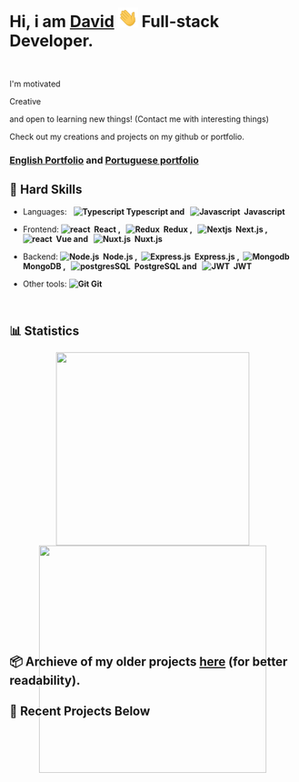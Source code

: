 #  Hi, i am [David][weben] <img src="https://raw.githubusercontent.com/ABSphreak/ABSphreak/master/gifs/Hi.gif" width="35px"> Full-stack Developer.
  <br />


I'm motivated

Creative

and open to learning new things! (Contact me with interesting things)

Check out my creations and projects on my github or portfolio. 

  ### [English Portfolio][weben]  and   [Portuguese portfolio][webpt]

## :wrench: Hard Skills

<ul>
<li>
  <p><span style={color:'orange'} >Languages: &nbsp;</span>
<strong>
<img alt="Typescript" width="26px" src="https://raw.githubusercontent.com/d1av/d1av/main/images/ts.png" /> Typescript and &nbsp;
<img alt="Javascript" width="26px" src="https://raw.githubusercontent.com/d1av/d1av/main/images/javascript.png" /> &nbsp;Javascript
</strong>
</p>
</li>
<li>

<p>

Frontend:
<strong>
<img alt="react" width="26px" src="https://raw.githubusercontent.com/d1av/d1av/main/images/react.png" />&nbsp; React , &nbsp;
<img alt="Redux" width="26px" src="https://raw.githubusercontent.com/d1av/d1av/main/images/redux.png" />&nbsp; Redux , &nbsp;
  <img alt="Nextjs" width="26px" src="https://raw.githubusercontent.com/d1av/d1av/main/images/next_logo.png" /> &nbsp;Next.js ,&nbsp;
<img alt="react" width="26px" src="https://raw.githubusercontent.com/d1av/d1av/main/images/vue.png" />&nbsp; Vue and &nbsp;
<img alt="Nuxt.js" width="26px" src="https://raw.githubusercontent.com/d1av/d1av/main/images/nuxt.png" /> &nbsp;Nuxt.js
</strong>
</p>
</li>
<li>
    <p>
Backend:
      <strong>
        <img alt="Node.js" width="26px" src="https://raw.githubusercontent.com/d1av/d1av/main/images/nodejs.png" />&nbsp; Node.js ,&nbsp;
        <img alt="Express.js" width="76px" src="https://raw.githubusercontent.com/d1av/d1av/main/images/express.png" />&nbsp; Express.js ,&nbsp;
        <img alt="Mongodb" width="26px" src="https://raw.githubusercontent.com/d1av/d1av/main/images/mongodb.png" />&nbsp; MongoDB , &nbsp;
        <img alt="postgresSQL" width="26px" src="https://raw.githubusercontent.com/d1av/d1av/main/images/postgresSQL.png" />&nbsp; PostgreSQL and &nbsp;
        <img alt="JWT" width="76px" src="https://raw.githubusercontent.com/d1av/d1av/main/images/jwt.png" /> &nbsp;JWT
      </strong>
    </p>
</li>

<li>
  <p>
Other tools:
  <strong>
      <img alt="Git" width="26px" src="https://raw.githubusercontent.com/d1av/d1av/main/images/git.png" /> Git
  </strong>
  </p>
</li>
</ul>
<!-- <img align="left" alt="Django" width="26px" src="https://raw.githubusercontent.com/d1av/d1av/main/images/django.png" />
<img align="left" alt="Python" width="26px" src="https://raw.githubusercontent.com/d1av/d1av/main/images/python.png" />
<img align="left" alt="Flutter" width="26px" src="https://raw.githubusercontent.com/d1av/d1av/main/images/flutter.png" /> -->

<br />

## 📊 Statistics

  <div align="center" style="height:500px;margin:0" >
  <img align="center" width="340px" height="340px" src="https://github-readme-stats.vercel.app/api/top-langs/?username=d1av&hide_border=true&langs_count=10&theme=radical&layout=compact" />
  <img align="center" width="400px" height="400px" src="https://github-readme-streak-stats.herokuapp.com?user=d1av&theme=radical&hide_border=true&date_format=j%20M%5B%20Y%5D" />
  </div>

## :package: Archieve of my older projects [here][archive] (for better readability).

## 📱 Recent Projects Below

</div>

[webpt]: https://d1av.github.io/
[archive]: https://github.com/Davi-Archive
[weben]: https://portfolio-davi.vercel.app/

